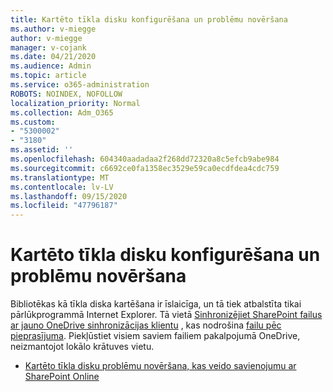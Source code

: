 ```yaml
---
title: Kartēto tīkla disku konfigurēšana un problēmu novēršana
ms.author: v-miegge
author: v-miegge
manager: v-cojank
ms.date: 04/21/2020
ms.audience: Admin
ms.topic: article
ms.service: o365-administration
ROBOTS: NOINDEX, NOFOLLOW
localization_priority: Normal
ms.collection: Adm_O365
ms.custom:
- "5300002"
- "3180"
ms.assetid: ''
ms.openlocfilehash: 604340aadadaa2f268dd72320a8c5efcb9abe984
ms.sourcegitcommit: c6692ce0fa1358ec3529e59ca0ecdfdea4cdc759
ms.translationtype: MT
ms.contentlocale: lv-LV
ms.lasthandoff: 09/15/2020
ms.locfileid: "47796187"
---
```

# <a name="how-to-configure-and-troubleshoot-mapped-network-drives"></a>Kartēto tīkla disku konfigurēšana un problēmu novēršana

Bibliotēkas kā tīkla diska kartēšana ir īslaicīga, un tā tiek atbalstīta tikai pārlūkprogrammā Internet Explorer. Tā vietā [Sinhronizējiet SharePoint failus ar jauno OneDrive sinhronizācijas klientu](https://support.office.com/article/6de9ede8-5b6e-4503-80b2-6190f3354a88) , kas nodrošina [failu pēc pieprasījuma](https://support.office.com/article/0e6860d3-d9f3-4971-b321-7092438fb38e). Piekļūstiet visiem saviem failiem pakalpojumā OneDrive, neizmantojot lokālo krātuves vietu.

* [Kartēto tīkla disku problēmu novēršana, kas veido savienojumu ar SharePoint Online](https://docs.microsoft.com/sharepoint/support/administration/troubleshoot-mapped-network-drives)